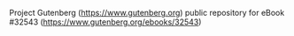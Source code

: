 Project Gutenberg (https://www.gutenberg.org) public repository for eBook #32543 (https://www.gutenberg.org/ebooks/32543)
